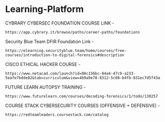 # Learning-Platform

CYBRARY CYBERSEC FOUNDATION COURSE LINK -

    https://app.cybrary.it/browse/paths/career-paths/foundations


Security Blue Team DFIR Foundation Link - 

    https://elearning.securityblue.team/home/courses/free-courses/introduction-to-digital-forensics#description

CISCO ETHICAL HACKER COURSE - 

    https://www.netacad.com/launch?id=80c156bc-84a4-47c9-a233-5eafe7bdde82&tab=curriculum&view=4b9a9e78-8312-5c08-b4fb-831ec7d5f43a

FUTURE LEARN AUTOPSY TRAINING -

    https://www.futurelearn.com/courses/decoding-forensics/1/todo/130257

COURSE STACK CYBERSECURITY COURSES (OFFENSIVE + DEFENSIVE) -

    https://redteamleaders.coursestack.com/catalog
